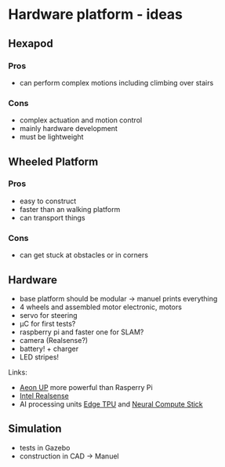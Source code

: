 # Hardware platform - ideas

## Hexapod

### Pros

- can perform complex motions including climbing over stairs

### Cons
- complex actuation and motion control
- mainly hardware development
- must be lightweight

## Wheeled Platform

### Pros

- easy to construct
- faster than an walking platform
- can transport things

### Cons

- can get stuck at obstacles or in corners


## Hardware

- base platform should be modular -> manuel prints everything
- 4 wheels and assembled motor electronic, motors
- servo for steering
- µC for first tests?
- raspberry pi and faster one for SLAM?
- camera (Realsense?)
- battery! + charger
- LED stripes!

Links:
- [Aeon UP](https://www.aaeon.com/en/p/up-board-computer-board-for-professional-makers) more powerful than Rasperry Pi
- [Intel Realsense](https://click.intel.com/intelr-realsensetm-depth-camera-d435.html)
- AI processing units [Edge TPU](https://aiyprojects.withgoogle.com/edge-tpu/) and [Neural Compute Stick](https://software.intel.com/en-us/neural-compute-stick)

## Simulation

- tests in Gazebo
- construction in CAD -> Manuel
